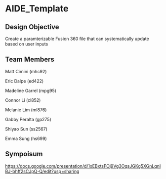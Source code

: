 # AIDE_Template

## Design Objective
Create a paramterizable Fusion 360 file that can systematically update based on user inputs

## Team Members
Matt Cimini (mhc92)

Eric Dalpe (ed422)

Madeline Garrel (mpg95)

Connor Li (cl852)

Melanie Lim (ml876)

Gabby Peralta (gp275)

Shiyao Sun (ss2567)

Emma Sung (hs699)

## Sympoisum
https://docs.google.com/presentation/d/1xEBxtsFOj9Vg3OqsJGKg5XGnLqnIBJ-bhff2sCJpQ-Q/edit?usp=sharing

